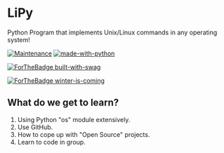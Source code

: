# LiPy
Python Program that implements Unix/Linux commands in any operating system!

[![Maintenance](https://img.shields.io/badge/Maintained%3F-yes-green.svg)](https://GitHub.com/Naereen/StrapDown.js/graphs/commit-activity)
[![made-with-python](https://img.shields.io/badge/Made%20with-Python-1f425f.svg)](https://www.python.org/)

[![ForTheBadge built-with-swag](http://ForTheBadge.com/images/badges/built-with-swag.svg)](https://GitHub.com/Naereen/)

[![ForTheBadge winter-is-coming](http://ForTheBadge.com/images/badges/winter-is-coming.svg)](http://ForTheBadge.com)

## What do we get to learn?
1. Using Python "os" module extensively.
2. Use GitHub.
3. How to cope up with "Open Source" projects.
4. Learn to code in group.
